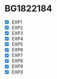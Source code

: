 # **BG1822184**
* [x]  EXP1
* [x]  EXP2
* [x]  EXP3
* [x]  EXP4
* [x]  EXP5
* [x]  EXP6
* [x]  EXP7
* [x]  EXP8
* [x]  EXP9
* [x]  EXPX